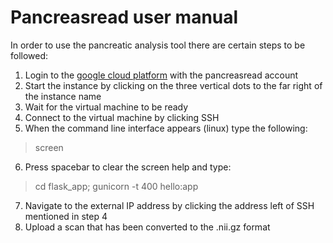 
# Pancreasread user manual

In order to use the pancreatic analysis tool there are certain steps to be followed:

1. Login to the [google cloud platform](https://console.cloud.google.com/compute/) with the pancreasread account
1. Start the instance by clicking on the three vertical dots to the far right of the instance name
1. Wait for the virtual machine to be ready
1. Connect to the virtual machine by clicking SSH
1. When the command line interface appears (linux) type the following:
  > screen
6. Press spacebar to clear the screen help and type:
  > cd flask_app;
  > gunicorn -t 400 hello:app
7. Navigate to the external IP address by clicking the address left of SSH mentioned in step 4
8. Upload a scan that has been converted to the .nii.gz format
